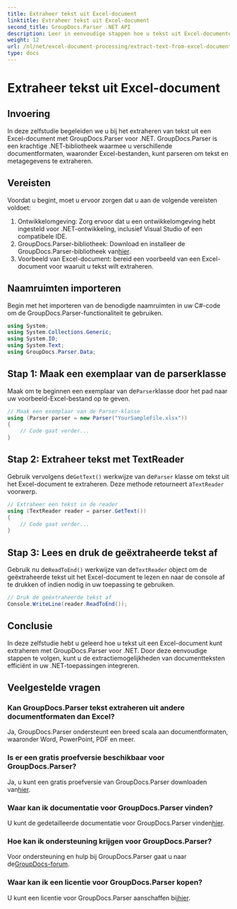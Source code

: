 ```yaml
---
title: Extraheer tekst uit Excel-document
linktitle: Extraheer tekst uit Excel-document
second_title: GroupDocs.Parser .NET API
description: Leer in eenvoudige stappen hoe u tekst uit Excel-documenten kunt extraheren met GroupDocs.Parser voor .NET.
weight: 12
url: /nl/net/excel-document-processing/extract-text-from-excel-document/
type: docs
---
```

# Extraheer tekst uit Excel-document

## Invoering
In deze zelfstudie begeleiden we u bij het extraheren van tekst uit een Excel-document met GroupDocs.Parser voor .NET. GroupDocs.Parser is een krachtige .NET-bibliotheek waarmee u verschillende documentformaten, waaronder Excel-bestanden, kunt parseren om tekst en metagegevens te extraheren.
## Vereisten
Voordat u begint, moet u ervoor zorgen dat u aan de volgende vereisten voldoet:
1. Ontwikkelomgeving: Zorg ervoor dat u een ontwikkelomgeving hebt ingesteld voor .NET-ontwikkeling, inclusief Visual Studio of een compatibele IDE.
2.  GroupDocs.Parser-bibliotheek: Download en installeer de GroupDocs.Parser-bibliotheek van[hier](https://releases.groupdocs.com/parser/net/).
3. Voorbeeld van Excel-document: bereid een voorbeeld van een Excel-document voor waaruit u tekst wilt extraheren.

## Naamruimten importeren
Begin met het importeren van de benodigde naamruimten in uw C#-code om de GroupDocs.Parser-functionaliteit te gebruiken.
```csharp
using System;
using System.Collections.Generic;
using System.IO;
using System.Text;
using GroupDocs.Parser.Data;
```
## Stap 1: Maak een exemplaar van de parserklasse
 Maak om te beginnen een exemplaar van de`Parser`klasse door het pad naar uw voorbeeld-Excel-bestand op te geven.
```csharp
// Maak een exemplaar van de Parser-klasse
using (Parser parser = new Parser("YourSampleFile.xlsx"))
{
    // Code gaat verder...
}
```
## Stap 2: Extraheer tekst met TextReader
 Gebruik vervolgens de`GetText()` werkwijze van de`Parser` klasse om tekst uit het Excel-document te extraheren. Deze methode retourneert a`TextReader` voorwerp.
```csharp
// Extraheer een tekst in de reader
using (TextReader reader = parser.GetText())
{
    // Code gaat verder...
}
```
## Stap 3: Lees en druk de geëxtraheerde tekst af
 Gebruik nu de`ReadToEnd()` werkwijze van de`TextReader` object om de geëxtraheerde tekst uit het Excel-document te lezen en naar de console af te drukken of indien nodig in uw toepassing te gebruiken.
```csharp
// Druk de geëxtraheerde tekst af
Console.WriteLine(reader.ReadToEnd());
```

## Conclusie
In deze zelfstudie hebt u geleerd hoe u tekst uit een Excel-document kunt extraheren met GroupDocs.Parser voor .NET. Door deze eenvoudige stappen te volgen, kunt u de extractiemogelijkheden van documentteksten efficiënt in uw .NET-toepassingen integreren.

## Veelgestelde vragen
### Kan GroupDocs.Parser tekst extraheren uit andere documentformaten dan Excel?
Ja, GroupDocs.Parser ondersteunt een breed scala aan documentformaten, waaronder Word, PowerPoint, PDF en meer.
### Is er een gratis proefversie beschikbaar voor GroupDocs.Parser?
 Ja, u kunt een gratis proefversie van GroupDocs.Parser downloaden van[hier](https://releases.groupdocs.com/).
### Waar kan ik documentatie voor GroupDocs.Parser vinden?
 U kunt de gedetailleerde documentatie voor GroupDocs.Parser vinden[hier](https://tutorials.groupdocs.com/parser/net/).
### Hoe kan ik ondersteuning krijgen voor GroupDocs.Parser?
Voor ondersteuning en hulp bij GroupDocs.Parser gaat u naar de[GroupDocs-forum](https://forum.groupdocs.com/c/parser/17).
### Waar kan ik een licentie voor GroupDocs.Parser kopen?
 U kunt een licentie voor GroupDocs.Parser aanschaffen bij[hier](https://purchase.groupdocs.com/buy).
